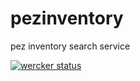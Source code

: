 # pezinventory

pez inventory search service

[![wercker status](https://app.wercker.com/status/d56d046f7576cce524ee448c47eef368/m "wercker status")](https://app.wercker.com/project/bykey/d56d046f7576cce524ee448c47eef368)